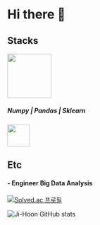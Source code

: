 # Hi there 👋

<!--
**JJI-Hoon/JJI-Hoon** is a ✨ _special_ ✨ repository because its `README.md` (this file) appears on your GitHub profile.

Here are some ideas to get you started:

- 🔭 I’m currently working on ...
- 🌱 I’m currently learning ...
- 👯 I’m looking to collaborate on ...
- 🤔 I’m looking for help with ...
- 💬 Ask me about ...
- 📫 How to reach me: ...
- 😄 Pronouns: ...
- ⚡ Fun fact: ...
-->
## Stacks 

<img align='center' src="https://img.shields.io/badge/Python-3776AB?style=round&logo=Python&logoColor=white" width="100"/><div></div>
##### Numpy | Pandas | Sklearn
###
###
###
<img align='center' src="https://img.shields.io/badge/Java-007396?style=round&logo=Java&logoColor=white"  width="50"/><div></div>
 
## Etc
#### - Engineer Big Data Analysis

[![Solved.ac 프로필](http://mazassumnida.wtf/api/v2/generate_badge?boj=legg0724)](https://solved.ac/legg0724) <div></div>
![Ji-Hoon GitHub stats](https://github-readme-stats.vercel.app/api?username=Ji-Hoon&show_icons=true&theme=radical)
</div> 
